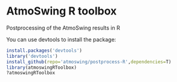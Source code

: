 # AtmoSwing R toolbox
Postprocessing of the AtmoSwing results in R

You can use devtools to install the package:

```r
install.packages('devtools')
library('devtools')
install_github(repo='atmoswing/postprocess-R',dependencies=T)
library(atmoswingRToolbox)
?atmoswingRToolbox
```
